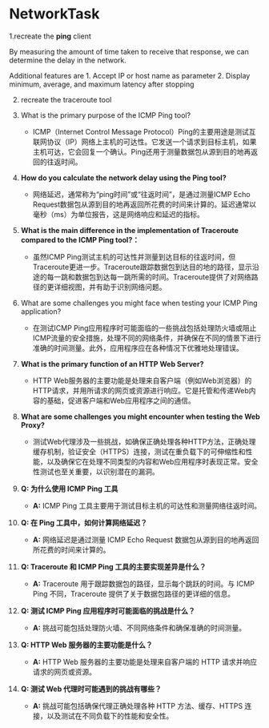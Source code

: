 # NetworkTask

1.recreate the **ping** client

By measuring the amount of time taken to receive that response, we can determine the delay in the network. 

Additional features are 1. Accept IP or host name as parameter 2. Display minimum, average, and maximum latency after stopping

2. recreate the traceroute tool



1. What is the primary purpose of the ICMP Ping tool?
   - ICMP（Internet Control Message Protocol）Ping的主要用途是测试互联网协议（IP）网络上主机的可达性。它发送一个请求到目标主机，如果主机可达，它会回复一个确认。Ping还用于测量数据包从源到目的地再返回的往返时间。
2. **How do you calculate the network delay using the Ping tool?**
   - 网络延迟，通常称为“ping时间”或“往返时间”，是通过测量ICMP Echo Request数据包从源到目的地再返回所花费的时间来计算的。延迟通常以毫秒（ms）为单位报告，这是网络响应和延迟的指标。
3. **What is the main difference in the implementation of Traceroute compared to the ICMP Ping tool?：**
   - 虽然ICMP Ping测试主机的可达性并测量到达目标的往返时间，但Traceroute更进一步。Traceroute跟踪数据包到达目的地的路径，显示沿途的每一跳和数据包到达每一跳所需的时间。Traceroute提供了对网络路径的更详细视图，并有助于识别网络问题。
4. What are some challenges you might face when testing your ICMP Ping application?
   - 在测试ICMP Ping应用程序时可能面临的一些挑战包括处理防火墙或阻止ICMP流量的安全措施，处理不同的网络条件，并确保在不同的情景下进行准确的时间测量。此外，应用程序应在各种情况下优雅地处理错误。
5. **What is the primary function of an HTTP Web Server?**
   - HTTP Web服务器的主要功能是处理来自客户端（例如Web浏览器）的HTTP请求，并用所请求的网页或资源进行响应。它是托管和传递Web内容的基础，促进客户端和Web应用程序之间的通信。
6. **What are some challenges you might encounter when testing the Web Proxy?**
   - 测试Web代理涉及一些挑战，如确保正确处理各种HTTP方法，正确处理缓存机制，验证安全（HTTPS）连接，测试在重负载下的可伸缩性和性能，以及确保它在处理不同类型的内容和Web应用程序时表现正常。安全性测试也至关重要，以识别潜在的漏洞。

1. **Q: 为什么使用 ICMP Ping 工具**
   - **A:** ICMP Ping 工具主要用于测试目标主机的可达性和测量网络往返时间。
2. **Q: 在 Ping 工具中，如何计算网络延迟？**
   - **A:** 网络延迟是通过测量 ICMP Echo Request 数据包从源到目的地再返回所花费的时间来计算的。
3. **Q: Traceroute 和 ICMP Ping 工具的主要实现差异是什么？**
   - **A:** Traceroute 用于跟踪数据包的路径，显示每个跳跃的时间。与 ICMP Ping 不同，Traceroute 提供了关于数据包路径的更详细的信息。
4. **Q: 测试 ICMP Ping 应用程序时可能面临的挑战是什么？**
   - **A:** 挑战可能包括处理防火墙、不同网络条件和确保准确的时间测量。
5. **Q: HTTP Web 服务器的主要功能是什么？**
   - **A:** HTTP Web 服务器的主要功能是处理来自客户端的 HTTP 请求并响应请求的网页或资源。
6. **Q: 测试 Web 代理时可能遇到的挑战有哪些？**
   - **A:** 挑战可能包括确保代理正确处理各种 HTTP 方法、缓存、HTTPS 连接，以及测试在不同负载下的性能和安全性。
